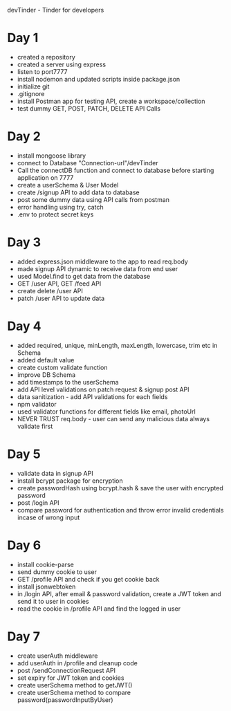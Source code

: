 devTinder - Tinder for developers

# Day 1

- created a repository
- created a server using express
- listen to port7777
- install nodemon and updated scripts inside package.json
- initialize git
- .gitignore
- install Postman app for testing API, create a workspace/collection
- test dummy GET, POST, PATCH, DELETE API Calls

# Day 2

- install mongoose library
- connect to Database "Connection-url"/devTinder
- Call the connectDB function and connect to database before starting application on 7777
- create a userSchema & User Model
- create /signup API to add data to database
- post some dummy data using API calls from postman
- error handling using try, catch
- .env to protect secret keys

# Day 3

- added express.json middleware to the app to read req.body
- made signup API dynamic to receive data from end user
- used Model.find to get data from the database
- GET /user API, GET /feed API
- create delete /user API
- patch /user API to update data

# Day 4

- added required, unique, minLength, maxLength, lowercase, trim etc in Schema
- added default value
- create custom validate function
- improve DB Schema
- add timestamps to the userSchema
- add API level validations on patch request & signup post API
- data sanitization - add API validations for each fields
- npm validator
- used validator functions for different fields like email, photoUrl
- NEVER TRUST req.body - user can send any malicious data always validate first

# Day 5

- validate data in signup API
- install bcrypt package for encryption
- create passwordHash using bcrypt.hash & save the user with encrypted password
- post /login API
- compare password for authentication and throw error invalid credentials incase of wrong input

# Day 6

- install cookie-parse
- send dummy cookie to user
- GET /profile API and check if you get cookie back
- install jsonwebtoken
- in /login API, after email & password validation, create a JWT token and send it to user in cookies
- read the cookie in /profile API and find the logged in user

# Day 7

- create userAuth middleware
- add userAuth in /profile and cleanup code
- post /sendConnectionRequest API
- set expiry for JWT token and cookies
- create userSchema method to getJWT()
- create userSchema method to compare password(passwordInputByUser)
